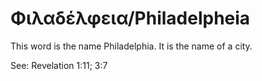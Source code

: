 # Φιλαδέλφεια/Philadelpheia
This word is the name Philadelphia. It is the name of a city.

See: Revelation 1:11; 3:7
